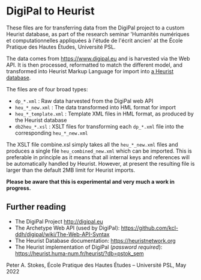 # DigiPal to Heurist

These files are for transferring data from the DigiPal project to a custom Heurist database, as part of the research seminar 'Humanités numériques et computationnelles appliquées à l'étude de l'écrit ancien' at the École Pratique des Hautes Études, Université PSL.

The data comes from https://www.digipal.eu and is harvested via the Web API.
It is then processed, reformatted to match the different model, and transformed into Heurist Markup Language for import into [a Heurist database](https://heurist.huma-num.fr/heurist/?db=pstok_sem&website&id=1501).

The files are of four broad types:
 
- `dp_*.xml` : Raw data harvested from the DigiPal web API
- `heu_*_new.xml` : The data transformed into HML format for import
- `heu_*_template.xml` : Template XML files in HML format, as produced by the Heurist database
- `db2heu_*.xsl` : XSLT files for transforming each `dp_*.xml` file into the corresponding `heu_*_new.xml`

The XSLT file combine.xsl simply takes all the `heu_*_new.xml` files and produces a single file `heu_combined_new.xml` which can be imported. This is preferable in principle as it means that all internal keys and references will be automatically handled by Heurist. However, at present the resulting file is larger than the default 2MB limit for Heurist imports.

**Please be aware that this is experimental and very much a work in progress.**

## Further reading

- The DigiPal Project http://digipal.eu
- The Archetype Web API (used by DigiPal): https://github.com/kcl-ddh/digipal/wiki/The-Web-API-Syntax
- The Heurist Database documentation: https://heuristnetwork.org
- The Heurist implementation of DigiPal (*password required*): https://heurist.huma-num.fr/heurist/?db=pstok_sem

Peter A. Stokes, École Pratique des Hautes Études – Université PSL, May 2022
